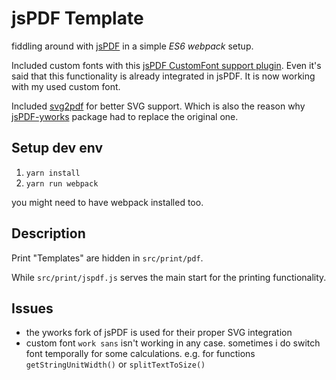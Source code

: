 # jsPDF Template

fiddling around with [jsPDF](https://github.com/MrRio/jsPDF) in a simple _ES6 webpack_ setup.

Included custom fonts with this [jsPDF CustomFont support plugin](https://github.com/sphilee/jsPDF-CustomFonts-support). Even it's said that this functionality is already integrated in jsPDF. It is now working with my used custom font.

Included [svg2pdf](https://github.com/yWorks/svg2pdf.js) for better SVG support. Which is also the reason why [jsPDF-yworks](https://github.com/yWorks/jsPDF) package had to replace the original one.

## Setup dev env

1. `yarn install`
2. `yarn run webpack`

you might need to have webpack installed too.

## Description

Print "Templates" are hidden in `src/print/pdf`.

While `src/print/jspdf.js` serves the main start for the printing functionality.

## Issues

* the yworks fork of jsPDF is used for their proper SVG integration
* custom font `work sans` isn't working in any case. sometimes i do switch font temporally for some calculations. e.g. for functions `getStringUnitWidth()` or `splitTextToSize()`

